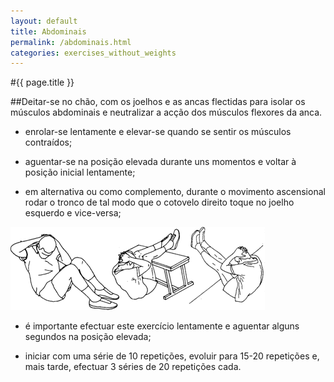 ```yaml
---
layout: default
title: Abdominais
permalink: /abdominais.html
categories: exercises_without_weights
---
```


#{{ page.title }}

##Deitar-se no chão, com os joelhos e as ancas flectidas para isolar os músculos abdominais e neutralizar a acção dos músculos flexores da anca.

* enrolar-se lentamente e elevar-se quando se sentir os músculos contraídos;

* aguentar-se na posição elevada durante uns momentos e voltar à posição inicial lentamente;
* em alternativa ou como complemento, durante o movimento as­censional rodar o tronco de tal modo que o cotovelo direito toque no joelho esquerdo e vice-versa;

![Abdominais](assets/abdominais.gif)

* é importante efectuar este exercício lentamente e aguentar alguns segundos na posição elevada;

* iniciar com uma série de 10 repetições, evoluir para 15-20 repe­tições e, mais tarde, efectuar 3 séries de 20 repetições cada.